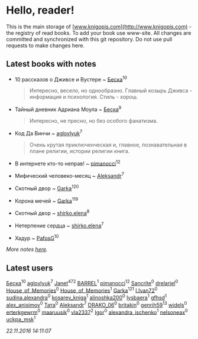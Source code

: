 # Hello, reader!
This is the main storage of [www.knigopis.com](http://www.knigopis.com) - the registry of read books.
To add your book use www-site. All changes are committed and synchronized with this git repository.
Do not use pull requests to make changes here.


## Latest books with notes
* 10 рассказов о Дживсе и Вустере ~ [Беска](users/157/1577468-vkontakte)<sup>10</sup>
    > Интересно, весело, но однообразно. Главный козырь Дживса - информация и психология. Стиль - хорош.

* Тайный дневник Адриана Моула ~ [Беска](users/157/1577468-vkontakte)<sup>9</sup>
    > Интересно, не пресно, но без особого фанатизма.

* Код Да Винчи ~ [aglovlyuk](users/113/113033184709492089410-google)<sup>7</sup>
    > Очень крутая приключенческая и, главное, познавательная в плане религии, истории религии книга.

* В интернете кто-то неправ! ~ [pimanocci](users/117/117124011531379579265-google)<sup>12</sup>

* Мифический человеко-месяц ~ [Aleksandr](users/123/12375097-vkontakte)<sup>7</sup>

* Скотный двор ~ [Garka](users/115/115753719718250012620-google)<sup>120</sup>

* Корона мечей ~ [Garka](users/115/115753719718250012620-google)<sup>119</sup>

* Скотный двор ~ [shirko.elena](users/100/100001858801764-facebook)<sup>8</sup>

* Нетерпение сердца ~ [shirko.elena](users/100/100001858801764-facebook)<sup>7</sup>

* Хадур ~ [PafosG](users/523/523112-vkontakte)<sup>10</sup>


_More notes [here](latest_books_with_notes.md)._


## Latest users
[Беска](users/157/1577468-vkontakte)<sup>10</sup> 
[aglovlyuk](users/113/113033184709492089410-google)<sup>7</sup> 
[Janet](users/205/20565064-vkontakte)<sup>472</sup> 
[BARREL](users/178/178490314-vkontakte)<sup>1</sup> 
[pimanocci](users/117/117124011531379579265-google)<sup>12</sup> 
[Sancrite](users/100/100001740103274-facebook)<sup>0</sup> 
[drelariel](users/826/82626127-vkontakte)<sup>0</sup> 
[House_of_Memories](users/114/114422314416910012812-googleplus)<sup>0</sup> 
[House_of_Memories](users/364/364511493-vkontakte)<sup>1</sup> 
[Garka](users/115/115753719718250012620-google)<sup>121</sup> 
[I.Ivan72](users/420/420363662-yandex)<sup>0</sup> 
[sudina.alexandra](users/209/20955609-vkontakte)<sup>0</sup> 
[kosarev_kniga](users/968/968870936592182-facebook)<sup>1</sup> 
[alinoshka200](users/154/154008627-vkontakte)<sup>0</sup> 
[Iysbaera](users/105/105925486665844787495-googleplus)<sup>1</sup> 
[gfhsd](users/208/208981897-vkontakte)<sup>1</sup> 
[alex_anisimov](users/165/1651629-vkontakte)<sup>0</sup> 
[Тата](users/102/10211447802059029-facebook)<sup>0</sup> 
[Aleksandr](users/123/12375097-vkontakte)<sup>7</sup> 
[DRAKO_06](users/105/105567021460981425783-google)<sup>0</sup> 
[britakin](users/110/11026186-vkontakte)<sup>0</sup> 
[genrih59](users/872/872361436199401-facebook)<sup>13</sup> 
[widels](users/137/13735493-vkontakte)<sup>0</sup> 
[erterkgewrm](users/364/364199128-vkontakte)<sup>0</sup> 
[maaruusik](users/758/758259897091952640-twitter)<sup>0</sup> 
[vla2337](users/131/13120553-yandex)<sup>2</sup> 
[Igor](users/102/10205096723636918-facebook)<sup>0</sup> 
[alexandra_ischenko](users/123/12370958-vkontakte)<sup>1</sup> 
[nelsoneax](users/212/21269267-vkontakte)<sup>0</sup> 
[uckpa_msk](users/108/108915302193455883885-google)<sup>1</sup> 


_22.11.2016 14:11:07_
